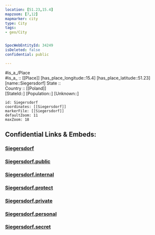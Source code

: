 ```yaml
---
location: [51.23,15.4] 
mapzoom: [7,12] 
mapmarker: city 
type: City
tags:
- geo/City


SpocWebEntityId: 34249
isDeleted: false
confidential: public

---
```

#is_a_/Place  
#is_a_ :: [[Place]] 
[has_place_longitude::15.4] 
[has_place_latitude::51.23] 
[name::Siegersdorf] 
State ::  
Country :: [[Poland]]  
[StateId::] 
[Population::] 
[Unknown::] 


```leaflet
id: Siegersdorf
coordinates: [[Siegersdorf]] 
markerFile: [[Siegersdorf]] 
defaultZoom: 11 
maxZoom: 18
```


## Confidential Links & Embeds: 

### [Siegersdorf](/_Standards/Earth/Continent/Europe/Europe~East/Poland/Provinces~Poland/Lower_Silesian/City/Siegersdorf.md) 

### [Siegersdorf.public](/_public/Earth/Continent/Europe/Europe~East/Poland/Provinces~Poland/Lower_Silesian/City/Siegersdorf.public.md) 

### [Siegersdorf.internal](/_internal/Earth/Continent/Europe/Europe~East/Poland/Provinces~Poland/Lower_Silesian/City/Siegersdorf.internal.md) 

### [Siegersdorf.protect](/_protect/Earth/Continent/Europe/Europe~East/Poland/Provinces~Poland/Lower_Silesian/City/Siegersdorf.protect.md) 

### [Siegersdorf.private](/_private/Earth/Continent/Europe/Europe~East/Poland/Provinces~Poland/Lower_Silesian/City/Siegersdorf.private.md) 

### [Siegersdorf.personal](/_personal/Earth/Continent/Europe/Europe~East/Poland/Provinces~Poland/Lower_Silesian/City/Siegersdorf.personal.md) 

### [Siegersdorf.secret](/_secret/Earth/Continent/Europe/Europe~East/Poland/Provinces~Poland/Lower_Silesian/City/Siegersdorf.secret.md)

